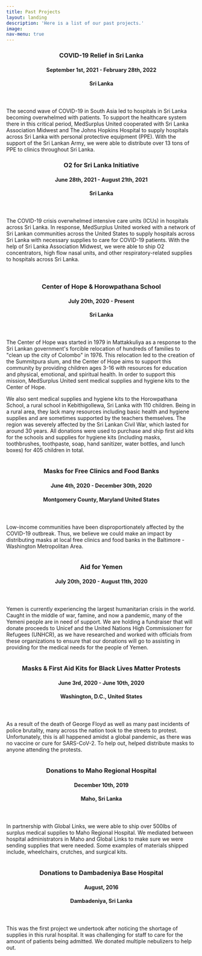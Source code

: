 ```yaml
---
title: Past Projects
layout: landing
description: 'Here is a list of our past projects.'
image: 
nav-menu: true
---
```

<section id="two" class="spotlights">
	<section>
		<div class="content">
			<div class="inner">
				<header class="major">
					<h3>COVID-19 Relief in Sri Lanka </h3>
					<h4>September 1st, 2021 - February 28th, 2022</h4>
					<h4>Sri Lanka</h4>
				</header>
				<p> The second wave of COVID-19 in South Asia led to hospitals in Sri Lanka becoming overwhelmed with patients. To support the healthcare system there in this critical period, MedSurplus United cooperated with Sri Lanka Association Midwest and The Johns Hopkins Hospital to supply hospitals across Sri Lanka with personal protective equipment (PPE). With the support of the Sri Lankan Army, we were able to distribute over 13 tons of PPE to clinics throughout Sri Lanka.</p>
			</div>
		</div>
	</section>
	<section>
		<div class="content">
			<div class="inner">
				<header class="major">
					<h3>O2 for Sri Lanka Initiative</h3>
					<h4>June 28th, 2021 - August 21th, 2021</h4>
					<h4>Sri Lanka</h4>
				</header>
				<p>The COVID-19 crisis overwhelmed intensive care units (ICUs) in hospitals across Sri Lanka. In response, MedSurplus United worked with a network of Sri Lankan communities across the United States to supply hospitals across Sri Lanka with necessary supplies to care for COVID-19 patients. With the help of Sri Lanka Association Midwest, we were able to ship O2 concentrators, high flow nasal units, and other respiratory-related supplies to hospitals across Sri Lanka.</p>
			</div>
		</div>
	</section>
	<section>
		<a class="image">
			<img src="/assets/images/COH_2.JPG" alt="" data-position="top center" />
			<img src="/assets/images/Hpt_5.JPG" alt="" data-position="top center" />
			<img src="/assets/images/Hpt_2.JPG" alt="" data-position="top center" />
		</a>
		<!-- <a class="image">
			<img src="/assets/images/Hpt_2.JPG" alt="" data-position="top center" />
		</a>
		<a class="image">
			<img src="/assets/images/Hpt_5.JPG" alt="" data-position="top center" />
		</a> -->
		<div class="content">
			<div class="inner">
				<header class="major">
					<h3>Center of Hope & Horowpathana School</h3>
					<h4>July 20th, 2020 - Present</h4>
					<h4>Sri Lanka</h4>
				</header>
				<p>The Center of Hope was started in 1979 in Mattakkuliya as a response to the Sri Lankan government's forcible relocation of hundreds of families to "clean up the city of Colombo" in 1976. This relocation led to the creation of the Summitpura slum, and the Center of Hope aims to support this community by providing children ages 3-16 with resources for education and physical, emotional, and spiritual health. In order to support this mission, MedSurplus United sent medical supplies and hygiene kits to the Center of Hope.</p>
				<p>We  also sent medical supplies and hygiene kits to the Horowpathana School, a rural school in Kebithigollewa, Sri Lanka with 110 children. Being in a rural area, they lack many resources including basic health and hygiene supplies and are sometimes supported by the teachers themselves. The region was severely affected by the Sri Lankan Civil War, which lasted for around 30 years. All donations were used to purchase and ship first aid kits for the schools and supplies for hygiene kits (including masks, toothbrushes, toothpaste, soap, hand sanitizer, water bottles, and lunch boxes) for 405 children in total.  </p>
			</div>
		</div>
	</section>
	<section>
		<a class="image">
			<img src="" alt="" data-position="top center" />
		</a>
		<div class="content">
			<div class="inner">
				<header class="major">
					<h3>Masks for Free Clinics and Food Banks </h3>
					<h4>June 4th, 2020 - December 30th, 2020</h4>
					<h4>Montgomery County,  Maryland United States</h4>
				</header>
				<p>Low-income communities have been disproportionately affected by the COVID-19 outbreak. Thus, we believe we could make an impact by distributing masks at local free clinics and food banks in the Baltimore - Washington Metropolitan Area. </p>
				<!--<ul class="actions">
					<li><a class="button">Learn more</a></li>
				</ul>-->
			</div>
		</div>
	</section>
	<section>
		<a class="image">
			<img src="/assets/images/yemenprojectpics.png" alt="" data-position="top center" />
		</a>
		<div class="content">
			<div class="inner">
				<header class="major">
					<h3>Aid for Yemen</h3>
					<h4>July 20th, 2020 - August 11th, 2020</h4>
				</header>
				<p> Yemen is currently experiencing the largest humanitarian crisis in the world. Caught in the middle of war, famine, and now a pandemic, many of the Yemeni people are in need of support. We are holding a fundraiser that will donate proceeds to Unicef and the United Nations High Commissionerr for Refugees (UNHCR), as we have researched and worked with officials from these organizations to ensure that our donations will go to assisting in providing for the medical needs for the people of Yemen. </p>
			</div>	
		</div>
	</section>
	<section>
		<a class="image">
			<img src="/assets/images/Protest.jpg" alt="" data-position="center center" />
		</a>
		<div class="content">
			<div class="inner">
				<header class="major">
					<h3>Masks & First Aid Kits for Black Lives Matter Protests</h3>
					<h4>June 3rd, 2020 - June 10th, 2020</h4>
					<h4>Washington, D.C., United States</h4>
				</header>
				<p> As a result of the death of George Floyd as well as many past incidents of police brutality, many across the nation took to the streets to protest. Unfortunately, this is all happened amidst a global pandemic, as there was no vaccine or cure for SARS-CoV-2. To help out, helped distribute masks to anyone attending the protests.</p>
			</div>
		</div>
	</section>
	<section>
		<a class="image">
			<img src="/assets/images/Maho3.JPG" alt="" data-position="top center" />
		</a>
		<div class="content">
			<div class="inner">
				<header class="major">
					<h3>Donations to Maho Regional Hospital</h3>
					<h4>December 10th, 2019</h4>
                    <h4>Maho, Sri Lanka</h4>
				</header>
				<p>In partnership with Global Links, we were able to ship over 500lbs of surplus medical supplies to Maho Regional Hospital. We mediated between hospital administrators in Maho and Global Links to make sure we were sending supplies that were needed. Some examples of materials shipped include, wheelchairs, crutches, and surgical kits.</p>
				<!--<ul class="actions">
					<li><a class="button">Learn more</a></li>
				</ul>-->
			</div>
		</div>
	</section>
	<section>
		<a class="image">
			<img src="" alt="" data-position="center center" />
		</a>
		<div class="content">
			<div class="inner">
				<header class="major">
					<h3>Donations to Dambadeniya Base Hospital</h3>
					<h4>August, 2016</h4>
                    <h4>Dambadeniya, Sri Lanka</h4>
				</header>
				<p> This was the first project we undertook after noticing the shortage of supplies in this rural hospital. It was challenging for staff to care for the amount of patients being admitted. We donated multiple nebulizers to help out.</p>
			</div>
		</div>
	</section>
</section>
